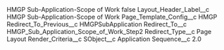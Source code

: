 <?xml version="1.0" encoding="UTF-8"?>
<CustomMetadata xmlns="http://soap.sforce.com/2006/04/metadata" xmlns:xsi="http://www.w3.org/2001/XMLSchema-instance" xmlns:xsd="http://www.w3.org/2001/XMLSchema">
    <label>HMGP Sub-Application-Scope of Work</label>
    <protected>false</protected>
    <values>
        <field>Layout_Header_Label__c</field>
        <value xsi:type="xsd:string">HMGP Sub-Application-Scope of Work</value>
    </values>
    <values>
        <field>Page_Template_Config__c</field>
        <value xsi:type="xsd:string">HMGP</value>
    </values>
    <values>
        <field>Redirect_To_Previous__c</field>
        <value xsi:type="xsd:string">HMGPSubApplication</value>
    </values>
    <values>
        <field>Redirect_To__c</field>
        <value xsi:type="xsd:string">HMGP_Sub_Application_Scope_of_Work_Step2</value>
    </values>
    <values>
        <field>Redirect_Type__c</field>
        <value xsi:type="xsd:string">Page Layout</value>
    </values>
    <values>
        <field>Render_Criteria__c</field>
        <value xsi:nil="true"/>
    </values>
    <values>
        <field>SObject__c</field>
        <value xsi:type="xsd:string">Application</value>
    </values>
    <values>
        <field>Sequence__c</field>
        <value xsi:type="xsd:double">2.0</value>
    </values>
</CustomMetadata>
